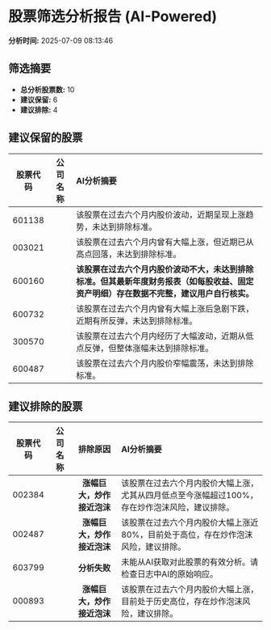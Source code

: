 # 股票筛选分析报告 (AI-Powered)

**分析时间:** 2025-07-09 08:13:46

## 筛选摘要

- **总分析股票数:** 10
- **建议保留:** 6
- **建议排除:** 4

## 建议保留的股票

| 股票代码 | 公司名称 | AI分析摘要 |
|:---:|:---:|:---|
| 601138 |  | 该股票在过去六个月内股价波动，近期呈现上涨趋势，未达到排除标准。 |
| 003021 |  | 该股票在过去六个月内曾有大幅上涨，但近期已从高点回落，未达到排除标准。 |
| 600160 |  | **该股票在过去六个月内股价波动不大，未达到排除标准。但其最新年度财务报表（如每股收益、固定资产明细）存在数据不完整，建议用户自行核实。** |
| 600732 |  | 该股票在过去六个月内曾有大幅上涨后急剧下跌，近期有所反弹，未达到排除标准。 |
| 300570 |  | 该股票在过去六个月内经历了大幅波动，近期从低点反弹，但整体涨幅未达到排除标准。 |
| 600487 |  | 该股票在过去六个月内股价窄幅震荡，未达到排除标准。 |

## 建议排除的股票

| 股票代码 | 公司名称 | 排除原因 | AI分析摘要 |
|:---:|:---:|:---:|:---|
| 002384 |  | **涨幅巨大，炒作接近泡沫** | 该股票在过去六个月内股价大幅上涨，尤其从四月低点至今涨幅超过100%，存在炒作泡沫风险，建议排除。 |
| 002487 |  | **涨幅巨大，炒作接近泡沫** | 该股票在过去六个月内股价大幅上涨近80%，目前处于高位，存在炒作泡沫风险，建议排除。 |
| 603799 |  | **分析失败** | 未能从AI获取对此股票的有效分析。请检查日志中AI的原始响应。 |
| 000893 |  | **涨幅巨大，炒作接近泡沫** | 该股票在过去六个月内股价大幅上涨，目前处于历史高位，存在炒作泡沫风险，建议排除。 |
